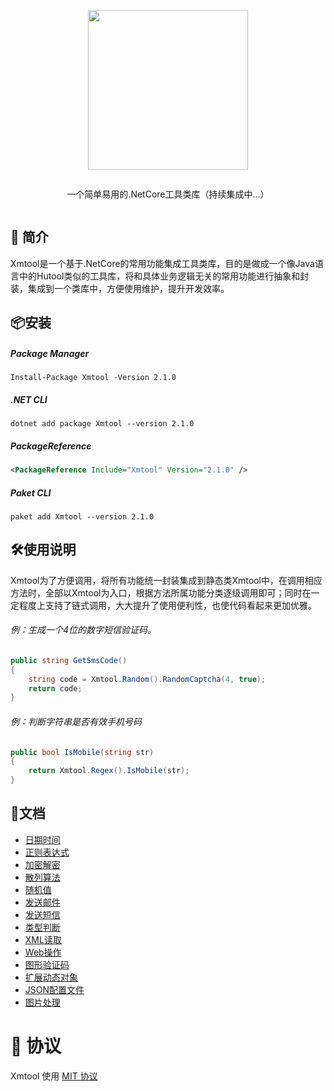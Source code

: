 <div align="center">
<article style="display: flex; flex-direction: column; align-items: center; justify-content: center;">
    <p align="center"><img width="256" src="http://res.dayuan.tech/images/xmtool.png" /></p>
    <p>
        一个简单易用的.NetCore工具类库（持续集成中...）
    </p>
</article>
</div>


##  :beginner: 简介

Xmtool是一个基于.NetCore的常用功能集成工具类库，目的是做成一个像Java语言中的Hutool类似的工具库，将和具体业务逻辑无关的常用功能进行抽象和封装，集成到一个类库中，方便使用维护，提升开发效率。



## :package:安装

##### Package Manager

```shell
Install-Package Xmtool -Version 2.1.0
```

##### .NET CLI

```shell
dotnet add package Xmtool --version 2.1.0
```

##### PackageReference

```xml
<PackageReference Include="Xmtool" Version="2.1.0" />
```

##### Paket CLI

```shell
paket add Xmtool --version 2.1.0
```



## :hammer_and_wrench:使用说明

Xmtool为了方便调用，将所有功能统一封装集成到静态类Xmtool中，在调用相应方法时，全部以Xmtool为入口，根据方法所属功能分类逐级调用即可；同时在一定程度上支持了链式调用，大大提升了使用便利性，也使代码看起来更加优雅。

###### 例：生成一个4位的数字短信验证码。

```c#
public string GetSmsCode()
{
    string code = Xmtool.Random().RandomCaptcha(4, true);
    return code;
}
```

###### 例：判断字符串是否有效手机号码

```c#
public bool IsMobile(string str)
{
    return Xmtool.Regex().IsMobile(str);
}
```



## :pencil:文档

- [日期时间](https://softwaiter.github.io/Xmtool/?item=0201)
- [正则表达式](https://softwaiter.github.io/Xmtool/?item=0202)
- [加密解密](https://softwaiter.github.io/Xmtool/?item=0203)
- [散列算法](https://softwaiter.github.io/Xmtool/?item=0204)
- [随机值](https://softwaiter.github.io/Xmtool/?item=0205)
- [发送邮件](https://softwaiter.github.io/Xmtool/?item=0206)
- [发送短信](https://softwaiter.github.io/Xmtool/?item=0207)
- [类型判断](https://softwaiter.github.io/Xmtool/?item=0208)
- [XML读取](https://softwaiter.github.io/Xmtool/?item=0209)
- [Web操作](https://softwaiter.github.io/Xmtool/?item=0210)
- [图形验证码](https://softwaiter.github.io/Xmtool/?item=0211)
- [扩展动态对象](https://softwaiter.github.io/Xmtool/?item=0212)
- [JSON配置文件](https://softwaiter.github.io/Xmtool/?item=0213)
- [图片处理](https://softwaiter.github.io/Xmtool/?item=0214)



# 🎈 协议

Xmtool 使用 [MIT 协议](https://github.com/softwaiter/Xmtool/blob/master/LICENSE)
